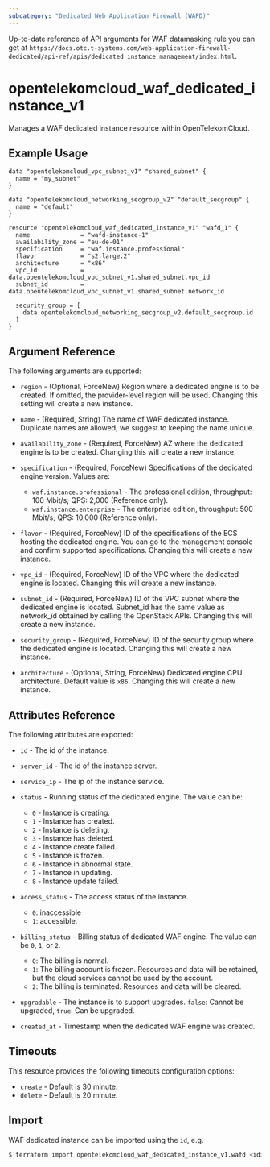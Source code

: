 ```yaml
---
subcategory: "Dedicated Web Application Firewall (WAFD)"
---
```


Up-to-date reference of API arguments for WAF datamasking rule you can get at
`https://docs.otc.t-systems.com/web-application-firewall-dedicated/api-ref/apis/dedicated_instance_management/index.html`.

# opentelekomcloud_waf_dedicated_instance_v1

Manages a WAF dedicated instance resource within OpenTelekomCloud.

## Example Usage

```hcl
data "opentelekomcloud_vpc_subnet_v1" "shared_subnet" {
  name = "my_subnet"
}

data "opentelekomcloud_networking_secgroup_v2" "default_secgroup" {
  name = "default"
}

resource "opentelekomcloud_waf_dedicated_instance_v1" "wafd_1" {
  name              = "wafd-instance-1"
  availability_zone = "eu-de-01"
  specification     = "waf.instance.professional"
  flavor            = "s2.large.2"
  architecture      = "x86"
  vpc_id            = data.opentelekomcloud_vpc_subnet_v1.shared_subnet.vpc_id
  subnet_id         = data.opentelekomcloud_vpc_subnet_v1.shared_subnet.network_id

  security_group = [
    data.opentelekomcloud_networking_secgroup_v2.default_secgroup.id
  ]
}
```

## Argument Reference

The following arguments are supported:

* `region` - (Optional, ForceNew) Region where a dedicated engine is to be created. If omitted, the
  provider-level region will be used. Changing this setting will create a new instance.

* `name` - (Required, String) The name of WAF dedicated instance. Duplicate names are allowed, we suggest to keeping the
  name unique.

* `availability_zone` - (Required, ForceNew) AZ where the dedicated engine is to be created. Changing this will create a new instance.

* `specification` - (Required, ForceNew) Specifications of the dedicated engine version. Values are:
  + `waf.instance.professional` - The professional edition, throughput: 100 Mbit/s; QPS: 2,000 (Reference only).
  + `waf.instance.enterprise` - The enterprise edition, throughput: 500 Mbit/s; QPS: 10,000 (Reference only).

* `flavor` - (Required, ForceNew) ID of the specifications of the ECS hosting the dedicated engine.
  You can go to the management console and confirm supported specifications. Changing this will create a new instance.

* `vpc_id` - (Required, ForceNew) ID of the VPC where the dedicated engine is located. Changing this will create a new
  instance.

* `subnet_id` - (Required, ForceNew) ID of the VPC subnet where the dedicated engine is located.
  Subnet_id has the same value as network_id obtained by calling the OpenStack APIs. Changing this will create a
  new instance.

* `security_group` - (Required, ForceNew) ID of the security group where the dedicated engine is located.
  Changing this will create a new instance.

* `architecture` - (Optional, String, ForceNew) Dedicated engine CPU architecture. Default value is `x86`.
  Changing this will create a new instance.

## Attributes Reference

The following attributes are exported:

* `id` - The id of the instance.

* `server_id` - The id of the instance server.

* `service_ip` - The ip of the instance service.

* `status` - Running status of the dedicated engine.
  The value can be:
  + `0` - Instance is creating.
  + `1` - Instance has created.
  + `2` - Instance is deleting.
  + `3` - Instance has deleted.
  + `4` - Instance create failed.
  + `5` - Instance is frozen.
  + `6` - Instance in abnormal state.
  + `7` - Instance in updating.
  + `8` - Instance update failed.

* `access_status` - The access status of the instance.
  + `0`: inaccessible
  + `1`: accessible.

* `billing_status` - Billing status of dedicated WAF engine. The value can be `0`, `1`, or `2`.
  + `0`: The billing is normal.
  + `1`: The billing account is frozen. Resources and data will be retained, but the cloud services cannot be used by the account.
  + `2`: The billing is terminated. Resources and data will be cleared.

* `upgradable` - The instance is to support upgrades. `false`: Cannot be upgraded, `true`: Can be upgraded.

* `created_at` - Timestamp when the dedicated WAF engine was created.

## Timeouts

This resource provides the following timeouts configuration options:

* `create` - Default is 30 minute.
* `delete` - Default is 20 minute.

## Import

WAF dedicated instance can be imported using the `id`, e.g.

```bash
$ terraform import opentelekomcloud_waf_dedicated_instance_v1.wafd <id>
```

